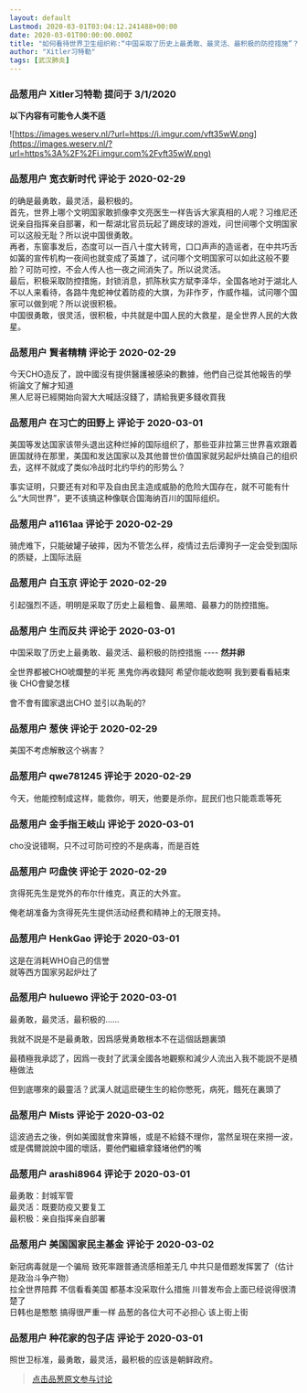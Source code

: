```yaml
---
layout: default
Lastmod: 2020-03-01T03:04:12.241488+00:00
date: 2020-03-01T00:00:00.000Z
title: "如何看待世界卫生组织称:“中国采取了历史上最勇敢、最灵活、最积极的防控措施”？"
author: "Xitler习特勒"
tags: [武汉肺炎]
---
```



### 品葱用户 **Xitler习特勒** 提问于 3/1/2020
    
**以下内容有可能令人类不适**

  

![https://images.weserv.nl/?url=https://i.imgur.com/vft35wW.png](https://images.weserv.nl/?url=https%3A%2F%2Fi.imgur.com%2Fvft35wW.png)
    
                

### 品葱用户 **宽衣新时代** 评论于 2020-02-29
        
的确是最勇敢，最灵活，最积极的。  
首先，世界上哪个文明国家敢抓像李文亮医生一样告诉大家真相的人呢？习维尼还说亲自指挥亲自部署，和一帮湖北官员玩起了踢皮球的游戏，问世间哪个文明国家可以这般无耻？所以说中国很勇敢。  
再者，东窗事发后，态度可以一百八十度大转弯，口口声声的造谣者，在中共巧舌如簧的宣传机构一夜间也就变成了英雄了，试问哪个文明国家可以如此这般不要脸？可防可控，不会人传人也一夜之间消失了。所以说灵活。  
最后，积极采取防控措施，封锁消息，抓陈秋实方斌李泽华，全国各地对于湖北人不以人来看待，各路牛鬼蛇神仗着防疫的大旗，为非作歹，作威作福，试问哪个国家可以做到呢？所以说很积极。  
中国很勇敢，很灵活，很积极，中共就是中国人民的大救星，是全世界人民的大救星。
        
                

### 品葱用户 **賢者精精** 评论于 2020-02-29
        
今天CHO造反了，說中國沒有提供醫護被感染的數據，他們自己從其他報告的學術論文了解才知道  
黑人尼哥已經開始向習大大喊話沒錢了，請給我更多錢收買我
        
                

### 品葱用户 **在习亡的田野上** 评论于 2020-03-01
        
美国等发达国家该带头退出这种烂掉的国际组织了，那些亚非拉第三世界喜欢跟着匪国就待在那里，美国和发达国家以及其他普世价值国家就另起炉灶搞自己的组织去，这样不就成了类似冷战时北约华约的形势么？  
  
事实证明，只要还有对和平及自由民主造成威胁的危险大国存在，就不可能有什么“大同世界”，更不该搞这种像联合国海纳百川的国际组织。
        
                

### 品葱用户 **a1161aa** 评论于 2020-02-29
        
骑虎难下，只能破罐子破摔，因为不管怎么样，疫情过去后谭狗子一定会受到国际的质疑，上国际法庭
        
                

### 品葱用户 **白玉京** 评论于 2020-02-29
        
引起强烈不适，明明是采取了历史上最粗鲁、最黑暗、最暴力的防控措施。
        
                

### 品葱用户 **生而反共** 评论于 2020-03-01
        
中国采取了历史上最勇敢、最灵活、最积极的防控措施 ---- **然并卵**  
  
全世界都被CHO唬爛整的半死 黑鬼你再收錢阿 希望你能收飽啊 我到要看看結束後 CHO會變怎樣   
  
會不會有國家退出CHO 並引以為恥的?
        
                

### 品葱用户 **葱侠** 评论于 2020-02-29
        
美国不考虑解散这个祸害？
        
                

### 品葱用户 **qwe781245** 评论于 2020-02-29
        
今天，他能控制成这样，能救你，明天，他要是杀你，屁民们也只能乖乖等死
        
                

### 品葱用户 **金手指王岐山** 评论于 2020-03-01
        
cho没说错啊，只不过可防可控的不是病毒，而是百姓
        
                

### 品葱用户 **叼盘侠** 评论于 2020-02-29
        
贪得死先生是党外的布尔什维克，真正的大外宣。  
  
俺老胡准备为贪得死先生提供活动经费和精神上的无限支持。
        
                

### 品葱用户 **HenkGao** 评论于 2020-03-01
        
这是在消耗WHO自己的信誉  
就等西方国家另起炉灶了
        
                

### 品葱用户 **huluewo** 评论于 2020-03-01
        
最勇敢，最灵活，最积极的……  
  
我就不説是不是最勇敢，因爲感覺勇敢根本不在這個話題裏頭  
  
最積極我承認了，因爲一夜封了武漢全國各地觀察和減少人流出入我不能説不是積極做法  
  
但到底哪來的最靈活？武漢人就這麽硬生生的給你憋死，病死，餓死在裏頭了
        
                

### 品葱用户 **Mists** 评论于 2020-03-02
        
這波過去之後，例如美國就會來算帳，或是不給錢不理你，當然呈現在來撈一波，或是偶爾說說中國的壞話，要他們繼續拿錢堵他們的嘴
        
                

### 品葱用户 **arashi8964** 评论于 2020-03-01
        
最勇敢：封城军管  
最灵活：既要防疫又要复工  
最积极：亲自指挥亲自部署
        
                

### 品葱用户 **美国国家民主基金** 评论于 2020-03-02
        
新冠病毒就是一个骗局 致死率跟普通流感相差无几 中共只是借题发挥罢了（估计是政治斗争产物）  
拉全世界陪葬 不信看看美国 都基本没采取什么措施 川普发布会上面已经说得很清楚了  
日韩也是憨憨 搞得很严重一样 品葱的各位大可不必担心 该上街上街
        
                

### 品葱用户 **种花家的包子店** 评论于 2020-03-01
        
照世卫标准，最勇敢，最灵活，最积极的应该是朝鲜政府。
        
                





> [点击品葱原文参与讨论](https://pincong.rocks/question/19800)

